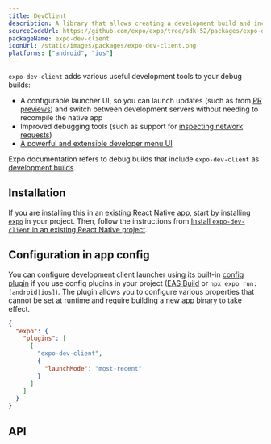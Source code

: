 ```yaml
---
title: DevClient
description: A library that allows creating a development build and includes useful development tools.
sourceCodeUrl: https://github.com/expo/expo/tree/sdk-52/packages/expo-dev-client
packageName: expo-dev-client
iconUrl: /static/images/packages/expo-dev-client.png
platforms: ["android", "ios"]
---
```


`expo-dev-client` adds various useful development tools to your debug builds:

- A configurable launcher UI, so you can launch updates (such as from [PR previews](/develop/development-builds/development-workflows#pr-previews)) and switch between development servers without needing to recompile the native app
- Improved debugging tools (such as support for [inspecting network requests](/debugging/tools/#inspecting-network-requests))
- [A powerful and extensible developer menu UI](/debugging/tools#developer-menu)

Expo documentation refers to debug builds that include `expo-dev-client` as [development builds](/develop/development-builds/introduction/).

## Installation

If you are installing this in an [existing React Native app](/bare/overview/), start by installing [`expo`](/bare/installing-expo-modules/) in your project. Then, follow the instructions from [Install `expo-dev-client` in an existing React Native project](/bare/install-dev-builds-in-bare/).

## Configuration in app config

You can configure development client launcher using its built-in [config plugin](/config-plugins/introduction/) if you use config plugins in your project ([EAS Build](/build/introduction) or `npx expo run:[android|ios]`). The plugin allows you to configure various properties that cannot be set at runtime and require building a new app binary to take effect.

```json app.json
{
  "expo": {
    "plugins": [
      [
        "expo-dev-client",
        {
          "launchMode": "most-recent"
        }
      ]
    ]
  }
}
```

## API

```js

```